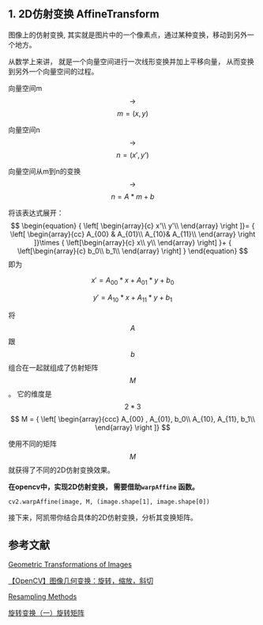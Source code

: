 ## 1. 2D仿射变换 AffineTransform

图像上的仿射变换, 其实就是图片中的一个像素点，通过某种变换，移动到另外一个地方。

从数学上来讲， 就是一个向量空间进行一次线形变换并加上平移向量， 从而变换到另外一个向量空间的过程。

向量空间m   $$\rightarrow$$   $$m = (x, y)$$

向量空间n    $$\rightarrow$$    $$n  = (x', y’)$$

向量空间从m到n的变换    $$\rightarrow$$  $$n = A * m + b$$

将该表达式展开：
$$
\begin{equation}
{
\left[ \begin{array}{c}
x'\\
y'\\
\end{array} 
\right ]}=
{
\left[ \begin{array}{cc}
A_{00} & A_{01}\\
A_{10}& A_{11}\\
\end{array}
\right ]}\times
{
  \left[\begin{array}{c}
  x\\
  y\\
  \end{array}
  \right]
}+
{
   \left[\begin{array}{c}
  b_0\\
  b_1\\
  \end{array}
  \right]
}
\end{equation}
$$
即为

$$ x' = A_{00} *x + A_{01}*y + b_0$$

$$ y' = A_{10} *x + A_{11}*y + b_1$$



将$$A$$跟$$b$$ 组合在一起就组成了仿射矩阵 $$M$$。 它的维度是$$2*3$$
$$
M = {
\left[ \begin{array}{ccc}
A_{00} , A_{01}, b_0\\
A_{10}, A_{11}, b_1\\
\end{array} 
\right ]}
$$




使用不同的矩阵$$M$$就获得了不同的2D仿射变换效果。

**在opencv中，实现2D仿射变换， 需要借助`warpAffine` 函数。**

```
cv2.warpAffine(image, M, (image.shape[1], image.shape[0])
```



接下来，阿凯带你结合具体的2D仿射变换，分析其变换矩阵。


## 参考文献

[Geometric Transformations of Images](https://docs.opencv.org/3.0-beta/doc/py_tutorials/py_imgproc/py_geometric_transformations/py_geometric_transformations.html)

[【OpenCV】图像几何变换：旋转，缩放，斜切](http://blog.csdn.net/xiaowei_cqu/article/details/7616044)

[Resampling Methods](https://seadas.gsfc.nasa.gov/help/general/ResamplingMethods.html)

[旋转变换（一）旋转矩阵](http://blog.csdn.net/csxiaoshui/article/details/65446125)